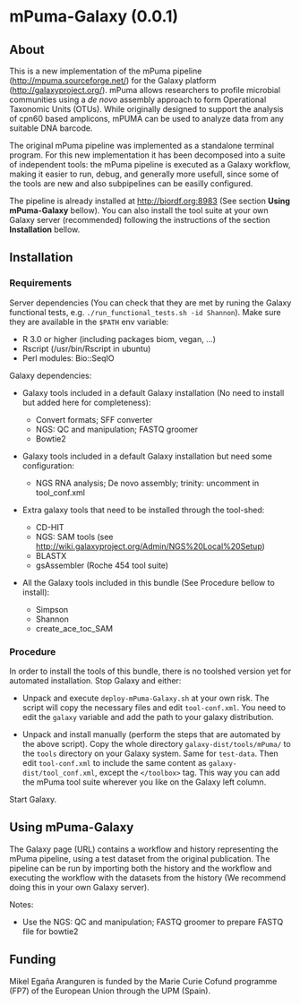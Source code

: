 mPuma-Galaxy (0.0.1)
====================

About
-----

This is a new implementation of the mPuma pipeline (http://mpuma.sourceforge.net/) for the Galaxy platform (http://galaxyproject.org/). mPuma allows researchers to profile microbial communities using a *de novo* assembly approach to form Operational Taxonomic Units (OTUs). While originally designed to support the analysis of cpn60 based amplicons, mPUMA can be used to analyze data from any suitable DNA barcode.

The original mPuma pipeline was implemented as a standalone terminal program. For this new implementation it has been decomposed into a suite of independent tools: the mPuma pipeline is executed as a Galaxy workflow, making it easier to run, debug, and generally more usefull, since some of the tools are new and also subpipelines can be easilly configured.

The pipeline is already installed at http://biordf.org:8983 (See section **Using mPuma-Galaxy** bellow). You can also install the tool suite at your own Galaxy server (recommended) following the instructions of the section **Installation** bellow.

Installation
------------

### Requirements

Server dependencies (You can check that they are met by runing the Galaxy functional tests, e.g. `./run_functional_tests.sh -id Shannon`). Make sure they are available in the `$PATH` env variable:

* R 3.0 or higher (including packages biom, vegan, ...)
* Rscript (/usr/bin/Rscript in ubuntu)
* Perl modules: Bio::SeqIO

Galaxy dependencies:

* Galaxy tools included in a default Galaxy installation (No need to install but added here for completeness):
  * Convert formats; SFF converter
  * NGS: QC and manipulation; FASTQ groomer
  * Bowtie2
  
* Galaxy tools included in a default Galaxy installation but need some configuration:
  * NGS RNA analysis; De novo assembly; trinity: uncomment in tool_conf.xml

* Extra galaxy tools that need to be installed through the tool-shed:
  * CD-HIT
  * NGS: SAM tools (see http://wiki.galaxyproject.org/Admin/NGS%20Local%20Setup)
  * BLASTX
  * gsAssembler (Roche 454 tool suite)
  
* All the Galaxy tools included in this bundle (See Procedure bellow to install): 
  * Simpson
  * Shannon
  * create_ace_toc_SAM 
  
### Procedure

In order to install the tools of this bundle, there is no toolshed version yet for automated installation. Stop Galaxy and either:

* Unpack and execute `deploy-mPuma-Galaxy.sh` at your own risk. The script will copy the necessary files and edit `tool-conf.xml`. You need to edit the `galaxy` variable and add the path to your galaxy distribution.

* Unpack and install manually (perform the steps that are automated by the above script). Copy the whole directory `galaxy-dist/tools/mPuma/` to the `tools` directory on your Galaxy system. Same for `test-data`. Then edit `tool-conf.xml` to include the same content as `galaxy-dist/tool_conf.xml`, except the `</toolbox>` tag. This way you can add the mPuma tool suite wherever you like on the Galaxy left column. 

Start Galaxy.

Using mPuma-Galaxy
------------------

The Galaxy page (URL) contains a workflow and history representing the mPuma pipeline, using a test dataset from the original publication. The pipeline can be run by importing both the history and the workflow and executing the workflow with the datasets from the history (We recommend doing this in your own Galaxy server). 

Notes:

* Use the NGS: QC and manipulation; FASTQ groomer to prepare FASTQ file for bowtie2

Funding
-------

Mikel Egaña Aranguren is funded by the Marie Curie Cofund programme (FP7) of the European Union through the UPM (Spain).